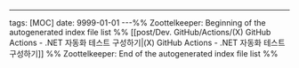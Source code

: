 ---
tags: [MOC]
date: 9999-01-01
---%% Zoottelkeeper: Beginning of the autogenerated index file list  %%
 [[post/Dev. GitHub/Actions/(X) GitHub Actions - .NET 자동화 테스트 구성하기|(X) GitHub Actions - .NET 자동화 테스트 구성하기]]
%% Zoottelkeeper: End of the autogenerated index file list  %%
